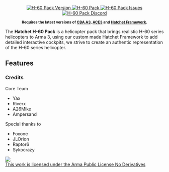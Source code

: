 <p align="center">
    <a href="">
        <img src="https://img.shields.io/badge/Version-0.5.2.43-blue.svg?style=flat-square" alt="H-60 Pack Version">
    </a>
    <a href="https://steamcommunity.com/sharedfiles/filedetails/?id=1745501605">
        <img src="https://img.shields.io/badge/Steam-dev%20build-orange?logo=steam" alt="H-60 Pack">
    </a>
    <a href="https://github.com/Project-Hatchet/public_h-60/issues">
        <img src="https://img.shields.io/github/issues-raw/Project-Hatchet/public_h-60.svg?label=Issues" alt="H-60 Pack Issues">
    </a>
    <a href="https://discord.gg/58Pt5EGjvQ">
        <img src="https://img.shields.io/discord/487939925938012161.svg?label=Discord&colorB=7683D5" alt="H-60 Pack Discord">
    </a>
</p>
<p align="center">
    <sup><strong>Requires the latest versions of <a href="https://github.com/CBATeam/CBA_A3/releases">CBA A3</a>, <a href="https://github.com/acemod/ACE3/releases">ACE3</a> and <a href="https://github.com/Project-Hatchet/hatchet-framework">Hatchet Framework</a>.<br/></strong></sup>
</p>

The **Hatchet H-60 Pack** is a helicopter pack that brings realistic H-60 series helicopters to Arma 3, using our custom made Hatchet Framework to add detailed interactive cockpits, we strive to create an authentic representation of the H-60 series helicopter.


## Features

### Credits
Core Team

- Yax
- Riverx
- A26Mike
- Ampersand

Special thanks to

- Foxone
- JLOrion
- Raptor6
- Sykocrazy




<a rel="license" href="https://www.bohemia.net/community/licenses/arma-public-license-nd" target="_blank" ><img src="https://data.bistudio.com/images/license/APL-ND.png" ><br>This work is licensed under the Arma Public License No Derivatives</a>

